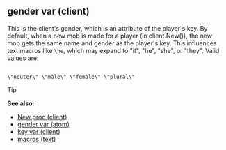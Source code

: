 ## gender var (client)


This is the client\'s gender, which is an attribute of the
player\'s key. By default, when a new mob is made for a player (in
client.New()), the new mob gets the same name and gender as the
player\'s key. This influences text macros like `\he`, which may expand
to \"it\", \"he\", \"she\", or \"they\". Valid values are: 
```

\"neuter\" \"male\" \"female\" \"plural\" 
```


> [!TIP] 
> **See also:**
> +   [New proc (client)](/ref/client/proc/New.md) 
> +   [gender var (atom)](/ref/atom/var/gender.md) 
> +   [key var (client)](/ref/client/var/key.md) 
> +   [macros (text)](/ref/DM/text/macros.md) 